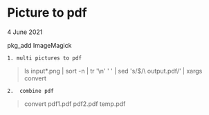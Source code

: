 #   Picture to pdf
4   June 2021

pkg_add ImageMagick

    1. multi pictures to pdf 
    
>   ls input*.png | sort -n | tr '\n' ' ' | sed 's/$/\ output.pdf/' | xargs convert

    2.  combine pdf

>   convert pdf1.pdf pdf2.pdf temp.pdf

